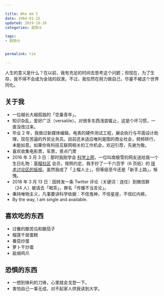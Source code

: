 ```yaml
---

title: Who Am I 
date: 1994-01-25  
updated: 2019-10-26
categories: 庭勃士

tags: 
- 庭勃士


permalink: tim    

---
```


人生的意义是什么？在以前，我有充足的时间去思考这个问题；但现在，为了生存，我不得不会成为金钱的奴隶。不过，我任然在努力做自己，尽量不被这个世界同化。

<!-- more -->

## 关于我

- 一位越长大越孤独的「空巢青年」。
- 知识杂乱，爱好广泛（versatile）。对很多东西浅尝辄止，这是个坏习惯，一直没改过来。
- 毕业 2 年，我做过新媒体编辑，电表的硬件测试工程，展会执行与平面设计助理，现在苦逼的外贸业务员。目前还未适应唯利是图的商业社会，频频转行，未能如意。如果你有科技互联网相关的工作机会，欢迎引荐，先谢为敬。
- 喜欢收集电影票，车票，景点门票
- 2016 年 3 月 3 日：那时我刚学会 [科学上网](https://tingtalk.me/fq/)，一位叫南极雪的网友送给我一个生日礼物：[草榴社区](http://t66y.com/) 会员，按照约定，我手抄了一千六百字（6 页纸）的 [技术讨论区的版规](https://t66y.com/htm_data/1602/7/37458.html)。虽然我成了「上榴人士」，但等级至今还是「新手上路」，惭愧。
- 2018 年 3 月 13 日：因转发一条 Twitter 评论（关键词：连任）到微信群（24 人）被请去「喝茶」，罪名「传播不当言论」。
- 秉持唯物主义，凡事要讲科学依据：不信鬼神，不信星座，不信红内裤。
- By the way, I am single and available.

## 喜欢吃的东西

- 过餐的酿苦瓜和酿茄子
- 榴莲千层蛋糕
- 番茄炒蛋
- 萝卜干炒蛋
- 盐焗鸡爪


## 恐惧的东西

- 一想到锋利的刀锋，心里就会戈登一下。
- 害怕自己一事无成，对不起家人供我读到大学。

